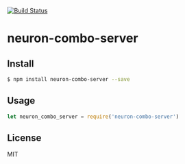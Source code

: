 [![Build Status](https://travis-ci.org/kaelzhang/neuron-combo-server.svg?branch=master)](https://travis-ci.org/kaelzhang/neuron-combo-server)
<!-- optional appveyor tst
[![Windows Build Status](https://ci.appveyor.com/api/projects/status/github/kaelzhang/neuron-combo-server?branch=master&svg=true)](https://ci.appveyor.com/project/kaelzhang/neuron-combo-server)
-->
<!-- optional npm version
[![NPM version](https://badge.fury.io/js/neuron-combo-server.svg)](http://badge.fury.io/js/neuron-combo-server)
-->
<!-- optional npm downloads
[![npm module downloads per month](http://img.shields.io/npm/dm/neuron-combo-server.svg)](https://www.npmjs.org/package/neuron-combo-server)
-->
<!-- optional dependency status
[![Dependency Status](https://david-dm.org/kaelzhang/neuron-combo-server.svg)](https://david-dm.org/kaelzhang/neuron-combo-server)
-->

# neuron-combo-server

<!-- description -->

## Install

```sh
$ npm install neuron-combo-server --save
```

## Usage

```js
let neuron_combo_server = require('neuron-combo-server')
```

## License

MIT

